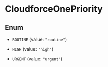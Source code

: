 

# CloudforceOnePriority

## Enum


* `ROUTINE` (value: `"routine"`)

* `HIGH` (value: `"high"`)

* `URGENT` (value: `"urgent"`)



